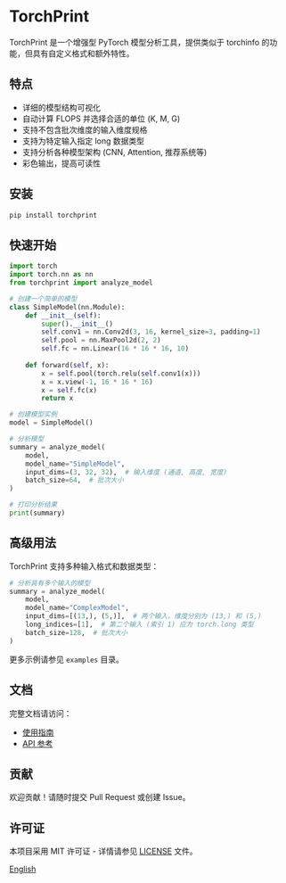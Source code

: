 # TorchPrint

TorchPrint 是一个增强型 PyTorch 模型分析工具，提供类似于 torchinfo 的功能，但具有自定义格式和额外特性。

## 特点

- 详细的模型结构可视化
- 自动计算 FLOPS 并选择合适的单位 (K, M, G)
- 支持不包含批次维度的输入维度规格
- 支持为特定输入指定 long 数据类型
- 支持分析各种模型架构 (CNN, Attention, 推荐系统等)
- 彩色输出，提高可读性

## 安装

```bash
pip install torchprint
```

## 快速开始

```python
import torch
import torch.nn as nn
from torchprint import analyze_model

# 创建一个简单的模型
class SimpleModel(nn.Module):
    def __init__(self):
        super().__init__()
        self.conv1 = nn.Conv2d(3, 16, kernel_size=3, padding=1)
        self.pool = nn.MaxPool2d(2, 2)
        self.fc = nn.Linear(16 * 16 * 16, 10)
        
    def forward(self, x):
        x = self.pool(torch.relu(self.conv1(x)))
        x = x.view(-1, 16 * 16 * 16)
        x = self.fc(x)
        return x

# 创建模型实例
model = SimpleModel()

# 分析模型
summary = analyze_model(
    model,
    model_name="SimpleModel",
    input_dims=(3, 32, 32),  # 输入维度 (通道, 高度, 宽度)
    batch_size=64,  # 批次大小
)

# 打印分析结果
print(summary)
```

## 高级用法

TorchPrint 支持多种输入格式和数据类型：

```python
# 分析具有多个输入的模型
summary = analyze_model(
    model,
    model_name="ComplexModel",
    input_dims=[(13,), (5,)],  # 两个输入，维度分别为 (13,) 和 (5,)
    long_indices=[1],  # 第二个输入 (索引 1) 应为 torch.long 类型
    batch_size=128,  # 批次大小
)
```

更多示例请参见 `examples` 目录。

## 文档

完整文档请访问：
- [使用指南](docs/usage_zh.md)
- [API 参考](docs/api_zh.md)

## 贡献

欢迎贡献！请随时提交 Pull Request 或创建 Issue。

## 许可证

本项目采用 MIT 许可证 - 详情请参见 [LICENSE](LICENSE) 文件。

[English](README.md)
